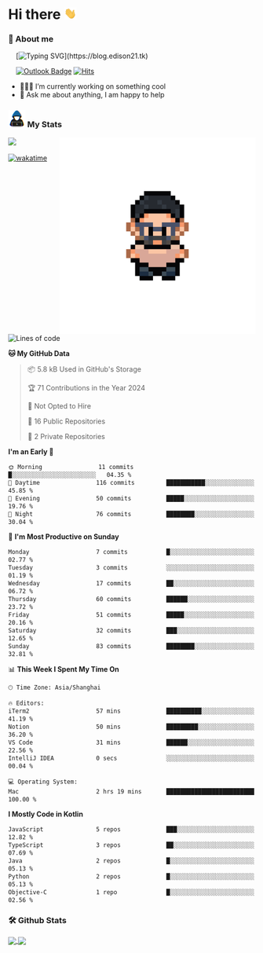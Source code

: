 # Hi there <img src="/assets/hello.gif" width="25px">

### 🌟 About me

&nbsp;&nbsp;&nbsp;&nbsp;[![Typing SVG](https://readme-typing-svg.demolab.com?font=Caveat&duration=3500&pause=800&color=1E1F64&vCenter=true&random=false&width=435&height=35&lines=Hi%2C+I'm+LiangYi.;It's+a+pleasure+to+meet+you~;I'm+a+Full+Stack+Developer.;I+hope+you+have+a+wonderful+day!)](https://blog.edison21.tk)
<!-- [![Github Badge](https://img.shields.io/badge/-liangyi9812-000000?style=flat&logo=github&logoColor=FFFFFF&link=https://github.com/liangyi9812/)](https://github.com/liangyi9812/) -->
<!-- [![Blog Badge](https://img.shields.io/badge/Life%20Blog-000000?style=flat&logo=robinhood&logoColor=FFFFFF)](https://blog.edison21.tk) -->
&nbsp;&nbsp;&nbsp;&nbsp;[![Outlook Badge](https://img.shields.io/badge/-liangyi@outlook.my-000000?style=flat&logo=microsoftoutlook&logoColor=FFFFFF&link=mailto:liangyi@outlook.my)](mailto:liangyi@outlook.my)
[![Hits](https://hits.seeyoufarm.com/api/count/incr/badge.svg?url=https%3A%2F%2Fgithub.com%2Fliangyi9812&count_bg=%23000000&title_bg=%23000000&icon=codeforces.svg&icon_color=%23E7E7E7&title=hits&edge_flat=false)](https://hits.seeyoufarm.com)
- 👨🏽‍💻 I’m currently working on something cool
- 💬 Ask me about anything, I am happy to help

### <img src = "/assets/my_stats.gif" width = 35px> My Stats

<img align="right" height=400 src="/assets/code.gif">
<a href="https://wakatime.com/@a37c1193-85c0-4c90-90ee-9a5093528534">
  <img height=200 src="https://github-readme-stats.vercel.app/api/wakatime?username=pillarcoin&hide=other&langs_count=8">
</a>

[![wakatime](https://wakatime.com/badge/user/a37c1193-85c0-4c90-90ee-9a5093528534.svg)](https://wakatime.com/@a37c1193-85c0-4c90-90ee-9a5093528534)
<!--START_SECTION:waka-->
![Lines of code](https://img.shields.io/badge/From%20Hello%20World%20I%27ve%20Written-414.1%20thousand%20lines%20of%20code-blue)

**🐱 My GitHub Data** 

> 📦 5.8 kB Used in GitHub's Storage 
 > 
> 🏆 71 Contributions in the Year 2024
 > 
> 🚫 Not Opted to Hire
 > 
> 📜 16 Public Repositories 
 > 
> 🔑 2 Private Repositories 
 > 
**I'm an Early 🐤** 

```text
🌞 Morning                11 commits          █░░░░░░░░░░░░░░░░░░░░░░░░   04.35 % 
🌆 Daytime                116 commits         ███████████░░░░░░░░░░░░░░   45.85 % 
🌃 Evening                50 commits          █████░░░░░░░░░░░░░░░░░░░░   19.76 % 
🌙 Night                  76 commits          ████████░░░░░░░░░░░░░░░░░   30.04 % 
```
📅 **I'm Most Productive on Sunday** 

```text
Monday                   7 commits           █░░░░░░░░░░░░░░░░░░░░░░░░   02.77 % 
Tuesday                  3 commits           ░░░░░░░░░░░░░░░░░░░░░░░░░   01.19 % 
Wednesday                17 commits          ██░░░░░░░░░░░░░░░░░░░░░░░   06.72 % 
Thursday                 60 commits          ██████░░░░░░░░░░░░░░░░░░░   23.72 % 
Friday                   51 commits          █████░░░░░░░░░░░░░░░░░░░░   20.16 % 
Saturday                 32 commits          ███░░░░░░░░░░░░░░░░░░░░░░   12.65 % 
Sunday                   83 commits          ████████░░░░░░░░░░░░░░░░░   32.81 % 
```


📊 **This Week I Spent My Time On** 

```text
🕑︎ Time Zone: Asia/Shanghai

🔥 Editors: 
iTerm2                   57 mins             ██████████░░░░░░░░░░░░░░░   41.19 % 
Notion                   50 mins             █████████░░░░░░░░░░░░░░░░   36.20 % 
VS Code                  31 mins             ██████░░░░░░░░░░░░░░░░░░░   22.56 % 
IntelliJ IDEA            0 secs              ░░░░░░░░░░░░░░░░░░░░░░░░░   00.04 % 

💻 Operating System: 
Mac                      2 hrs 19 mins       █████████████████████████   100.00 % 
```

**I Mostly Code in Kotlin** 

```text
JavaScript               5 repos             ███░░░░░░░░░░░░░░░░░░░░░░   12.82 % 
TypeScript               3 repos             ██░░░░░░░░░░░░░░░░░░░░░░░   07.69 % 
Java                     2 repos             █░░░░░░░░░░░░░░░░░░░░░░░░   05.13 % 
Python                   2 repos             █░░░░░░░░░░░░░░░░░░░░░░░░   05.13 % 
Objective-C              1 repo              █░░░░░░░░░░░░░░░░░░░░░░░░   02.56 % 
```




<!--END_SECTION:waka-->

### 🛠️ Github Stats <br/>

<a href="https://github.com/liangyi9812?tab=repositories">
  <img height=200 align="center" src="https://github-readme-stats.vercel.app/api?username=liangyi9812&card_width=390&show_icons=true&include_all_commits=true" />
</a>
<a href="https://github.com/liangyi9812?tab=repositories">
  <img height=200 align="center" src="https://github-readme-stats.vercel.app/api/top-langs?username=liangyi9812&layout=compact&langs_count=8&card_width=360&size_weight=0.5&count_weight=0.5" />
</a>

